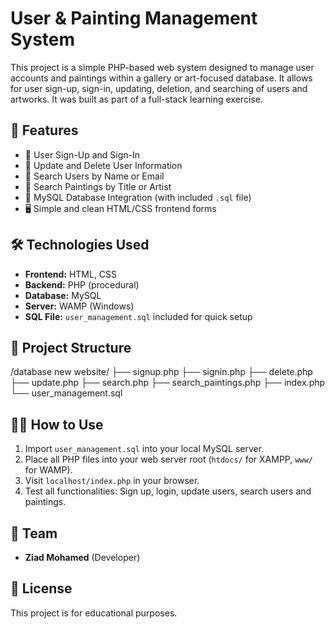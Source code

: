 # User & Painting Management System

This project is a simple PHP-based web system designed to manage user accounts and paintings within a gallery or art-focused database. It allows for user sign-up, sign-in, updating, deletion, and searching of users and artworks. It was built as part of a full-stack learning exercise.

## 🌟 Features

- 🔐 User Sign-Up and Sign-In
- 🔄 Update and Delete User Information
- 🔎 Search Users by Name or Email
- 🎨 Search Paintings by Title or Artist
- 📁 MySQL Database Integration (with included `.sql` file)
- 🖥️ Simple and clean HTML/CSS frontend forms

## 🛠️ Technologies Used

- **Frontend:** HTML, CSS
- **Backend:** PHP (procedural)
- **Database:** MySQL
- **Server:** WAMP (Windows)
- **SQL File:** `user_management.sql` included for quick setup

## 📂 Project Structure

/database new website/
├── signup.php
├── signin.php
├── delete.php
├── update.php
├── search.php
├── search_paintings.php
├── index.php
└── user_management.sql


## 🧑‍💻 How to Use

1. Import `user_management.sql` into your local MySQL server.
2. Place all PHP files into your web server root (`htdocs/` for XAMPP, `www/` for WAMP).
3. Visit `localhost/index.php` in your browser.
4. Test all functionalities: Sign up, login, update users, search users and paintings.

## 👥 Team

- **Ziad Mohamed** (Developer)

## 📜 License

This project is for educational purposes.

